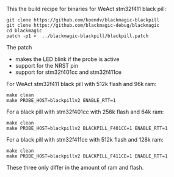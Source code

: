 This the build recipe for binaries for WeAct stm32f411 black pill:

```
git clone https://github.com/koendv/blackmagic-blackpill
git clone https://github.com/blackmagic-debug/blackmagic
cd blackmagic
patch -p1 <  ../blackmagic-blackpill/blackpill.patch
```
The patch

- makes the LED blink if the probe is active
- support for the NRST pin
- support for stm32f401cc and stm32f411ce

For WeAct stm32f411 black pill with 512k flash and 96k ram:
```
make clean
make PROBE_HOST=blackpillv2 ENABLE_RTT=1
```

For a black pill with stm32f401cc with 256k flash and 64k ram:

```
make clean
make PROBE_HOST=blackpillv2 BLACKPILL_F401CC=1 ENABLE_RTT=1
```

For a black pill with stm32f411ce with 512k flash and 128k ram:

```
make clean
make PROBE_HOST=blackpillv2 BLACKPILL_F411CE=1 ENABLE_RTT=1
```

These three only differ in the amount of ram and flash.

